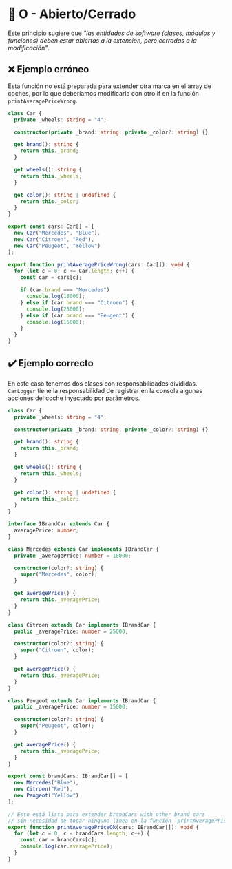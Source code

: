 # 💎 O - Abierto/Cerrado

Este principio sugiere que *"las entidades de software (clases, módulos y funciones) deben estar abiertas a la extensión, pero cerradas a la modificación"*.

## ❌ Ejemplo erróneo

Esta función no está preparada para extender otra marca en el array de coches, por lo que deberíamos modificarla con otro if en la función `printAveragePriceWrong`.

```ts
class Car {
  private _wheels: string = "4";

  constructor(private _brand: string, private _color?: string) {}

  get brand(): string {
    return this._brand;
  }

  get wheels(): string {
    return this._wheels;
  }

  get color(): string | undefined {
    return this._color;
  }
}

export const cars: Car[] = [
  new Car("Mercedes", "Blue"),
  new Car("Citroen", "Red"),
  new Car("Peugeot", "Yellow")
];

export function printAveragePriceWrong(cars: Car[]): void {
  for (let c = 0; c <= Car.length; c++) {
    const car = cars[c];

    if (car.brand === "Mercedes")
      console.log(18000);
    } else if (car.brand === "Citroen") {
      console.log(25000);
    } else if (car.brand === "Peugeot") {
      console.log(15000);
    }
  }
}
```

## ✔️ Ejemplo correcto

En este caso tenemos dos clases con responsabilidades divididas.
`CarLogger` tiene la responsabilidad de registrar en la consola algunas acciones
del coche inyectado por parámetros.

```ts
class Car {
  private _wheels: string = "4";

  constructor(private _brand: string, private _color?: string) {}

  get brand(): string {
    return this._brand;
  }

  get wheels(): string {
    return this._wheels;
  }

  get color(): string | undefined {
    return this._color;
  }
}

interface IBrandCar extends Car {
  averagePrice: number;
}

class Mercedes extends Car implements IBrandCar {
  private _averagePrice: number = 18000;

  constructor(color?: string) {
    super("Mercedes", color);
  }

  get averagePrice() {
    return this._averagePrice;
  }
}

class Citroen extends Car implements IBrandCar {
  public _averagePrice: number = 25000;

  constructor(color?: string) {
    super("Citroen", color);
  }

  get averagePrice() {
    return this._averagePrice;
  }
}

class Peugeot extends Car implements IBrandCar {
  public _averagePrice: number = 15000;

  constructor(color?: string) {
    super("Peugeot", color);
  }

  get averagePrice() {
    return this._averagePrice;
  }
}

export const brandCars: IBrandCar[] = [
  new Mercedes("Blue"),
  new Citroen("Red"),
  new Peugeot("Yellow")
];

// Esto está listo para extender brandCars with other brand cars
// sin necesidad de tocar ninguna línea en la función `printAveragePriceOk`
export function printAveragePriceOk(cars: IBrandCar[]): void {
  for (let c = 0; c < brandCars.length; c++) {
    const car = brandCars[c];
    console.log(car.averagePrice);
  }
}
```
